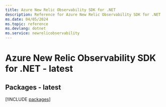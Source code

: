 ```yaml
---
title: Azure New Relic Observability SDK for .NET
description: Reference for Azure New Relic Observability SDK for .NET
ms.date: 04/05/2024
ms.topic: reference
ms.devlang: dotnet
ms.service: newrelicobservability
---
```

# Azure New Relic Observability SDK for .NET - latest
## Packages - latest
[!INCLUDE [packages](new-relic-observability-index.md)]
